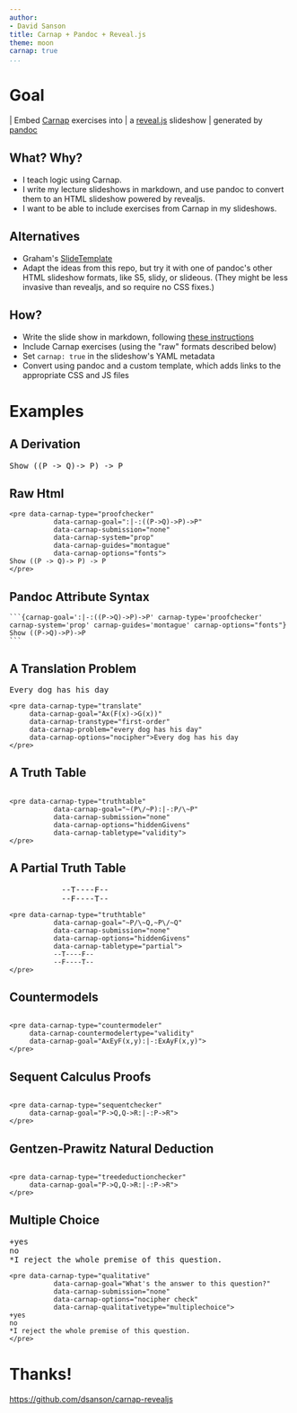 ```yaml
---
author:
- David Sanson
title: Carnap + Pandoc + Reveal.js
theme: moon
carnap: true
...
```


# Goal 

| Embed [Carnap](https://carnap.io) exercises into
| a [reveal.js](https://revealjs.com/) slideshow 
| generated by [pandoc](https://pandoc.org)

## What? Why?

-   I teach logic using Carnap.
-   I write my lecture slideshows in markdown, and use pandoc to convert them
    to an HTML slideshow powered by revealjs.
-   I want to be able to include exercises from Carnap in my slideshows.

## Alternatives

-   Graham's [SlideTemplate](https://github.com/gleachkr/SlideTemplate)
-   Adapt the ideas from this repo, but try it with one of pandoc's other HTML
    slideshow formats, like S5, slidy, or slideous. (They might be less
    invasive than revealjs, and so require no CSS fixes.)

## How?

-   Write the slide show in markdown, following [these
    instructions](https://pandoc.org/MANUAL.html#producing-slide-shows-with-pandoc)
-   Include Carnap exercises (using the "raw" formats described below)
-   Set `carnap: true` in the slideshow's YAML metadata
-   Convert using pandoc and a custom template, which adds links to the appropriate CSS and JS files

# Examples

## A Derivation

<pre data-carnap-type="proofchecker"
           data-carnap-goal=":|-:((P->Q)->P)->P"
           data-carnap-submission="none"
           data-carnap-system="prop"
           data-carnap-guides="montague"
           data-carnap-options="fonts">
Show ((P -> Q)-> P) -> P
</pre>

## Raw Html

```{.html}
<pre data-carnap-type="proofchecker"
           data-carnap-goal=":|-:((P->Q)->P)->P"
           data-carnap-submission="none"
           data-carnap-system="prop"
           data-carnap-guides="montague"
           data-carnap-options="fonts">
Show ((P -> Q)-> P) -> P
</pre>
```

## Pandoc Attribute Syntax 

````
```{carnap-goal=':|-:((P->Q)->P)->P' carnap-type='proofchecker' carnap-system='prop' carnap-guides='montague' carnap-options="fonts"}
Show ((P->Q)->P)->P
```
````

## A Translation Problem 


<pre data-carnap-type="translate"
     data-carnap-goal="Ax(F(x)->G(x))"
     data-carnap-transtype="first-order"
     data-carnap-problem="every dog has his day"
     data-carnap-options="nocipher">Every dog has his day
</pre>

```{.html}
<pre data-carnap-type="translate"
     data-carnap-goal="Ax(F(x)->G(x))"
     data-carnap-transtype="first-order"
     data-carnap-problem="every dog has his day"
     data-carnap-options="nocipher">Every dog has his day
</pre>
```

## A Truth Table 


<pre data-carnap-type="truthtable"
           data-carnap-goal="~(P\/~P):|-:P/\~P"
           data-carnap-submission="none"
           data-carnap-options="hiddenGivens"
           data-carnap-tabletype="validity">
</pre>

```{.html}
<pre data-carnap-type="truthtable"
           data-carnap-goal="~(P\/~P):|-:P/\~P"
           data-carnap-submission="none"
           data-carnap-options="hiddenGivens"
           data-carnap-tabletype="validity">
</pre>
```

## A Partial Truth Table


<pre data-carnap-type="truthtable"
           data-carnap-goal="~P/\~Q,~P\/~Q"
           data-carnap-submission="none"
           data-carnap-options="hiddenGivens"
           data-carnap-tabletype="partial">
           --T----F--
           --F----T--
</pre>

```{.html}
<pre data-carnap-type="truthtable"
           data-carnap-goal="~P/\~Q,~P\/~Q"
           data-carnap-submission="none"
           data-carnap-options="hiddenGivens"
           data-carnap-tabletype="partial">
           --T----F--
           --F----T--
</pre>
```

## Countermodels

<pre data-carnap-type="countermodeler"
     data-carnap-countermodelertype="validity"
     data-carnap-goal="AxEyF(x,y):|-:ExAyF(x,y)">
</pre>

```{.html}
<pre data-carnap-type="countermodeler"
     data-carnap-countermodelertype="validity"
     data-carnap-goal="AxEyF(x,y):|-:ExAyF(x,y)">
</pre>
```

## Sequent Calculus Proofs


<pre data-carnap-type="sequentchecker"
     data-carnap-goal="P->Q,Q->R:|-:P->R">
</pre>

```{.html}
<pre data-carnap-type="sequentchecker"
     data-carnap-goal="P->Q,Q->R:|-:P->R">
</pre>
```

## Gentzen-Prawitz Natural Deduction


<pre data-carnap-type="treedeductionchecker"
     data-carnap-goal="P->Q,Q->R:|-:P->R">
</pre>

```{.html}
<pre data-carnap-type="treedeductionchecker"
     data-carnap-goal="P->Q,Q->R:|-:P->R">
</pre>
```

## Multiple Choice 


<pre data-carnap-type="qualitative"
           data-carnap-goal="What's the answer to this question?"
           data-carnap-submission="none"
           data-carnap-options="nocipher check"
           data-carnap-qualitativetype="multiplechoice">
+yes
no
*I reject the whole premise of this question.
</pre>

```{.html}
<pre data-carnap-type="qualitative"
           data-carnap-goal="What's the answer to this question?"
           data-carnap-submission="none"
           data-carnap-options="nocipher check"
           data-carnap-qualitativetype="multiplechoice">
+yes
no
*I reject the whole premise of this question.
</pre>
```

# Thanks!

https://github.com/dsanson/carnap-revealjs
